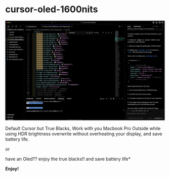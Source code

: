 # cursor-oled-1600nits

![Theme Preview](https://raw.githubusercontent.com/redpredator8/cursor-oled-1600nits/main/Screenshot.jpg)

Default Cursor but True Blacks, Work with you Macbook Pro Outside while using HDR brightness overwrite without overheating your display, and save battery life.

or

have an Oled??
enjoy the true blacks!!
and save battery life\*

**Enjoy!**
